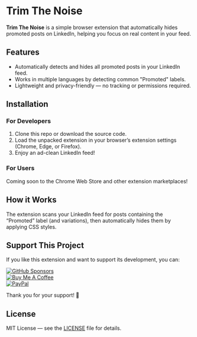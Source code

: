 # Trim The Noise

**Trim The Noise** is a simple browser extension that automatically hides promoted posts on LinkedIn, helping you focus on real content in your feed.

## Features

- Automatically detects and hides all promoted posts in your LinkedIn feed.
- Works in multiple languages by detecting common "Promoted" labels.
- Lightweight and privacy-friendly — no tracking or permissions required.

## Installation

### For Developers

1. Clone this repo or download the source code.
2. Load the unpacked extension in your browser’s extension settings (Chrome, Edge, or Firefox).
3. Enjoy an ad-clean LinkedIn feed!

### For Users

Coming soon to the Chrome Web Store and other extension marketplaces!

## How it Works

The extension scans your LinkedIn feed for posts containing the “Promoted” label (and variations), then automatically hides them by applying CSS styles.

## Support This Project

If you like this extension and want to support its development, you can:

[![GitHub Sponsors](https://img.shields.io/badge/sponsor-GitHub-181717?style=for-the-badge&logo=github)](https://github.com/sponsors/wbalbo)  
[![Buy Me A Coffee](https://img.shields.io/badge/buy%20me%20a%20coffee-FF813F?style=for-the-badge&logo=buy-me-a-coffee&logoColor=white)](https://buymeacoffee.com/wbalbo)  
[![PayPal](https://img.shields.io/badge/PayPal-00457C?style=for-the-badge&logo=paypal&logoColor=white)](https://www.paypal.com/donate/?hosted_button_id=ANG4CFM887K36)

Thank you for your support! 🙏

## License

MIT License — see the [LICENSE](LICENSE) file for details.